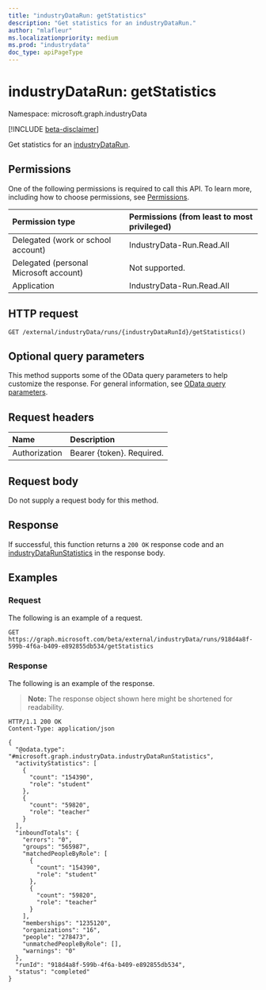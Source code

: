 ```yaml
---
title: "industryDataRun: getStatistics"
description: "Get statistics for an industryDataRun."
author: "mlafleur"
ms.localizationpriority: medium
ms.prod: "industrydata"
doc_type: apiPageType
---
```


# industryDataRun: getStatistics

Namespace: microsoft.graph.industryData

[!INCLUDE [beta-disclaimer](../../includes/beta-disclaimer.md)]

Get statistics for an [industryDataRun](../resources/industrydata-industrydatarun.md).

## Permissions

One of the following permissions is required to call this API. To learn more, including how to choose permissions, see [Permissions](/graph/permissions-reference).

| Permission type                        | Permissions (from least to most privileged) |
| :------------------------------------- | :------------------------------------------ |
| Delegated (work or school account)     | IndustryData-Run.Read.All                   |
| Delegated (personal Microsoft account) | Not supported.                              |
| Application                            | IndustryData-Run.Read.All                   |

## HTTP request

<!-- {
  "blockType": "ignored"
}
-->

```http
GET /external/industryData/runs/{industryDataRunId}/getStatistics()
```

## Optional query parameters

This method supports some of the OData query parameters to help customize the response. For general information, see [OData query parameters](/graph/query-parameters).

## Request headers

| Name          | Description               |
| :------------ | :------------------------ |
| Authorization | Bearer {token}. Required. |

## Request body

Do not supply a request body for this method.

## Response

If successful, this function returns a `200 OK` response code and an [industryDataRunStatistics](../resources/industrydata-industrydatarunstatistics.md) in the response body.

## Examples

### Request

The following is an example of a request.

<!-- {
  "blockType": "request",
  "name": "industrydatarunthis.getstatistics",
  "sampleKeys": ["918d4a8f-599b-4f6a-b409-e892855db534"]
}
-->

```http
GET https://graph.microsoft.com/beta/external/industryData/runs/918d4a8f-599b-4f6a-b409-e892855db534/getStatistics
```

### Response

The following is an example of the response.

> **Note:** The response object shown here might be shortened for readability.

<!-- {
  "blockType": "response",
  "truncated": true,
  "@odata.type": "microsoft.graph.industryData.industryDataRunStatistics"
}
-->

```http
HTTP/1.1 200 OK
Content-Type: application/json

{
  "@odata.type": "#microsoft.graph.industryData.industryDataRunStatistics",
  "activityStatistics": [
    {
      "count": "154390",
      "role": "student"
    },
    {
      "count": "59820",
      "role": "teacher"
    }
  ],
  "inboundTotals": {
    "errors": "0",
    "groups": "565987",
    "matchedPeopleByRole": [
      {
        "count": "154390",
        "role": "student"
      },
      {
        "count": "59820",
        "role": "teacher"
      }
    ],
    "memberships": "1235120",
    "organizations": "16",
    "people": "278473",
    "unmatchedPeopleByRole": [],
    "warnings": "0"
  },
  "runId": "918d4a8f-599b-4f6a-b409-e892855db534",
  "status": "completed"
}
```
